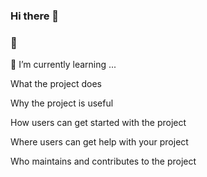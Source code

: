### Hi there 👋
### :dragon_face:
🌱 I’m currently learning ...



What the project does

Why the project is useful

How users can get started with the project

Where users can get help with your project

Who maintains and contributes to the project




<!--
**cyrixtrezentos/cyrixtrezentos** is a ✨ _special_ ✨ repository because its `README.md` (this file) appears on your GitHub profile.

Here are some ideas to get you started:

- 🔭 I’m currently working on ...
- 🌱 I’m currently learning ...
- 👯 I’m looking to collaborate on ...
- 🤔 I’m looking for help with ...
- 💬 Ask me about ...
- 📫 How to reach me: ...
- 😄 Pronouns: ...
- ⚡ Fun fact: ...
-->
